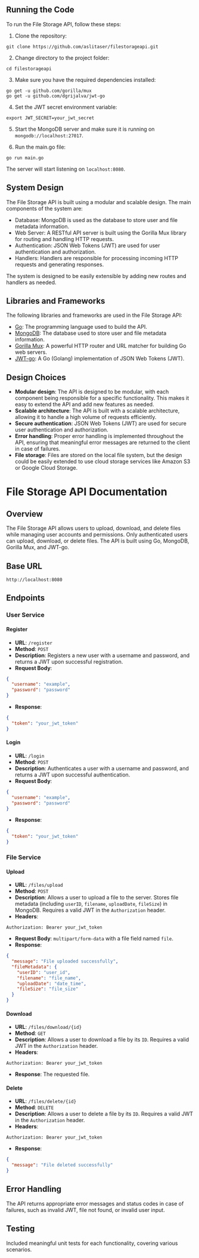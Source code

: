 ## Running the Code

To run the File Storage API, follow these steps:

1. Clone the repository:

```
git clone https://github.com/aslitaser/filestorageapi.git
```

2. Change directory to the project folder:

```
cd filestorageapi
```

3. Make sure you have the required dependencies installed:

```
go get -u github.com/gorilla/mux
go get -u github.com/dgrijalva/jwt-go
```

4. Set the JWT secret environment variable:

```
export JWT_SECRET=your_jwt_secret
```

5. Start the MongoDB server and make sure it is running on `mongodb://localhost:27017`.

6. Run the main.go file:

```
go run main.go
```

The server will start listening on `localhost:8080`.

## System Design

The File Storage API is built using a modular and scalable design. The main components of the system are:

- Database: MongoDB is used as the database to store user and file metadata information.
- Web Server: A RESTful API server is built using the Gorilla Mux library for routing and handling HTTP requests.
- Authentication: JSON Web Tokens (JWT) are used for user authentication and authorization.
- Handlers: Handlers are responsible for processing incoming HTTP requests and generating responses.

The system is designed to be easily extensible by adding new routes and handlers as needed.

## Libraries and Frameworks

The following libraries and frameworks are used in the File Storage API:

- [Go](https://golang.org/): The programming language used to build the API.
- [MongoDB](https://www.mongodb.com/): The database used to store user and file metadata information.
- [Gorilla Mux](https://github.com/gorilla/mux): A powerful HTTP router and URL matcher for building Go web servers.
- [JWT-go](https://github.com/dgrijalva/jwt-go): A Go (Golang) implementation of JSON Web Tokens (JWT).

## Design Choices

- **Modular design**: The API is designed to be modular, with each component being responsible for a specific functionality. This makes it easy to extend the API and add new features as needed.
- **Scalable architecture**: The API is built with a scalable architecture, allowing it to handle a high volume of requests efficiently.
- **Secure authentication**: JSON Web Tokens (JWT) are used for secure user authentication and authorization.
- **Error handling**: Proper error handling is implemented throughout the API, ensuring that meaningful error messages are returned to the client in case of failures.
- **File storage**: Files are stored on the local file system, but the design could be easily extended to use cloud storage services like Amazon S3 or Google Cloud Storage.


# File Storage API Documentation

## Overview

The File Storage API allows users to upload, download, and delete files while managing user accounts and permissions. Only authenticated users can upload, download, or delete files. The API is built using Go, MongoDB, Gorilla Mux, and JWT-go.

## Base URL

```
http://localhost:8080
```

## Endpoints

### User Service

#### Register

- **URL**: `/register`
- **Method**: `POST`
- **Description**: Registers a new user with a username and password, and returns a JWT upon successful registration.
- **Request Body**:

```json
{
  "username": "example",
  "password": "password"
}
```

- **Response**:

```json
{
  "token": "your_jwt_token"
}
```

#### Login

- **URL**: `/login`
- **Method**: `POST`
- **Description**: Authenticates a user with a username and password, and returns a JWT upon successful authentication.
- **Request Body**:

```json
{
  "username": "example",
  "password": "password"
}
```

- **Response**:

```json
{
  "token": "your_jwt_token"
}
```

### File Service

#### Upload

- **URL**: `/files/upload`
- **Method**: `POST`
- **Description**: Allows a user to upload a file to the server. Stores file metadata (including `userID`, `filename`, `uploadDate`, `fileSize`) in MongoDB. Requires a valid JWT in the `Authorization` header.
- **Headers**:

```
Authorization: Bearer your_jwt_token
```

- **Request Body**: `multipart/form-data` with a file field named `file`.
- **Response**:

```json
{
  "message": "File uploaded successfully",
  "fileMetadata": {
    "userID": "user_id",
    "filename": "file_name",
    "uploadDate": "date_time",
    "fileSize": "file_size"
  }
}
```

#### Download

- **URL**: `/files/download/{id}`
- **Method**: `GET`
- **Description**: Allows a user to download a file by its `ID`. Requires a valid JWT in the `Authorization` header.
- **Headers**:

```
Authorization: Bearer your_jwt_token
```

- **Response**: The requested file.

#### Delete

- **URL**: `/files/delete/{id}`
- **Method**: `DELETE`
- **Description**: Allows a user to delete a file by its `ID`. Requires a valid JWT in the `Authorization` header.
- **Headers**:

```
Authorization: Bearer your_jwt_token
```

- **Response**:

```json
{
  "message": "File deleted successfully"
}
```

## Error Handling

The API returns appropriate error messages and status codes in case of failures, such as invalid JWT, file not found, or invalid user input.

## Testing

Included meaningful unit tests for each functionality, covering various scenarios.
